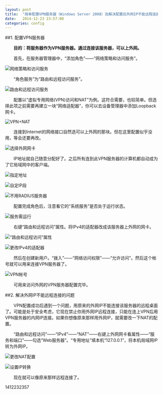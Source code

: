 ```yaml
---
layout: post
title:  "简单配置VPN服务器（Windows Server 2008）及解决配置后外网IP不能远程连接的问题"
date:   2014-12-23 23:57:00
categories: config
---
```


##1. 配置VPN服务器

　　**目的：将服务器作为VPN服务器。通过连接该服务器，可以上外网。**

　　首先，在服务器管理器中，“添加角色”——“网络策略和访问服务”。

![网络策略和访问服务](http://tjcccc.github.io/attachments/1412/vpn-01.png)

　　“角色服务”为“路由和远程访问服务”。
  
![路由和远程访问服务](http://tjcccc.github.io/attachments/1412/vpn-02.png)

　　配置以“虚拟专用网络(VPN)访问和NAT”为例。这符合需要，也较简单。但选择此项之前需要再建立一块“网络适配器”，你可以去设备管理器中添加Loopback网卡。

![VPN+NAT](http://tjcccc.github.io/attachments/1412/vpn-03.png)

　　连接到Internet的网络接口自然选可以上外网的那块。但在这里配置似乎没用，等会还要再改。

![选择外网网卡](http://tjcccc.github.io/attachments/1412/vpn-04.png)

　　IP地址就自己随意分配好了。之后所有连到此VPN服务器的计算机都自动成为了它局域网中的客户端。

![指定地址](http://tjcccc.github.io/attachments/1412/vpn-05.png)

![自定IP段](http://tjcccc.github.io/attachments/1412/vpn-06.png)

![不用RADIUS服务器](http://tjcccc.github.io/attachments/1412/vpn-07.png)

　　配置完成角色后，注意看它的“系统服务”是否处于运行状态。

![服务需运行](http://tjcccc.github.io/attachments/1412/vpn-08.png)

　　右键“路由和远程访问”属性。将IPv4的适配器改成该服务器上外网的网卡。

![“路由和远程访问”属性](http://tjcccc.github.io/attachments/1412/vpn-09.png)

![更改IPv4的适配器](http://tjcccc.github.io/attachments/1412/vpn-10.png)

　　然后在创建新用户。“拨入”——“网络访问权限”——“允许访问”。然后这个帐号就可以用来连接VPN服务器了。

![VPN帐号](http://tjcccc.github.io/attachments/1412/vpn-11.png)

　　可用来访问外网的VPN服务器配置完毕。


##2. 解决外网IP不能远程连接的问题

　　VPN配置成功后遇到一个问题，用原来的外网IP不能连接该服务器的远程桌面了。可能是处于安全考虑，它现在禁止你用外网IP远程连接，只能在连上VPN后用VPN服务器的内网IP连接。如果你想像原来那样用外网IP，就需要改一下NAT的配置。

　　“路由和远程访问”——“IPv4”——“NAT”——右键上外网网卡看属性——“服务和端口”——勾选“Web服务器”。“专用地址”填本机“127.0.0.1”，将本机局域网IP转为外网IP。

![更改NAT配置](http://tjcccc.github.io/attachments/1412/vpn-12.png)

![设置IP转换](http://tjcccc.github.io/attachments/1412/vpn-13.png)

　　现在就可以像原来那样远程连接了。


1412232357